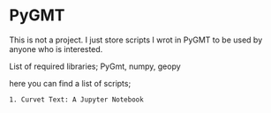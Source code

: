 # PyGMT
This is not a project. I just store scripts I wrot in PyGMT to be used by anyone who is interested.

List of required libraries; PyGmt, numpy, geopy

here you can find a list of scripts;

    1. Curvet Text: A Jupyter Notebook
